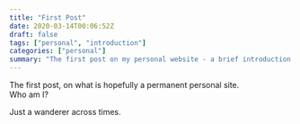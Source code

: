 ```yaml
---
title: "First Post"
date: 2020-03-14T00:06:52Z
draft: false
tags: ["personal", "introduction"]
categories: ["personal"]
summary: "The first post on my personal website - a brief introduction."
---
```


The first post, on what is hopefully a permanent personal site.<br>
Who am I?

Just a wanderer across times.
